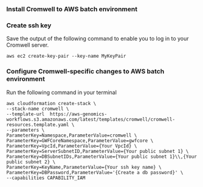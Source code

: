 ### Install Cromwell to AWS batch environment

### Create ssh key 

Save the output of the following command to enable you to log in to your Cromwell server. 
```
aws ec2 create-key-pair --key-name MyKeyPair
```

### Configure Cromwell-specific changes to AWS batch environment

Run the following command in your terminal
```
aws cloudformation create-stack \
--stack-name cromwell \
--template-url  https://aws-genomics-workflows.s3.amazonaws.com/latest/templates/cromwell/cromwell-resources.template.yaml \
--parameters \
ParameterKey=Namespace,ParameterValue=cromwell \
ParameterKey=GWFCoreNamespace,ParameterValue=gwfcore \
ParameterKey=VpcId,ParameterValue={Your VpcId} \
ParameterKey=ServerSubnetID,ParameterValue={Your public subnet 1} \
ParameterKey=DBSubnetIDs,ParameterValue={Your public subnet 1}\\,{Your public subnet 2} \
ParameterKey=KeyName,ParameterValue={Your ssh key name} \
ParameterKey=DBPassword,ParameterValue='{Create a db password}' \
--capabilities CAPABILITY_IAM
```
